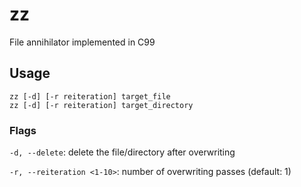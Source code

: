 # zz
File annihilator implemented in C99
## Usage
```
zz [-d] [-r reiteration] target_file
zz [-d] [-r reiteration] target_directory
```
### Flags
`-d, --delete`: delete the file/directory after overwriting

`-r, --reiteration <1-10>`: number of overwriting passes (default: 1)